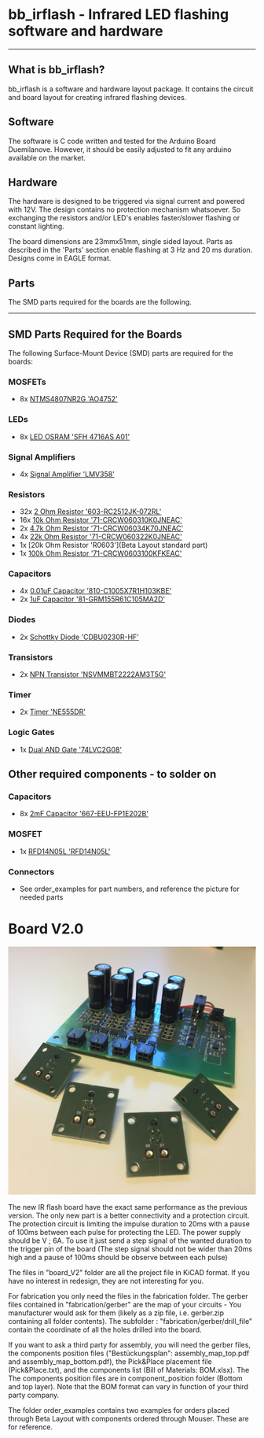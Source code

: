 ﻿# bb_irflash - Infrared LED flashing software and hardware

----
## What is bb_irflash?

bb_irflash is a software and hardware layout package. It contains the circuit and board layout for creating infrared flashing devices.

## Software

The software is C code written and tested for the Arduino Board Duemilanove. However, it should be easily adjusted to fit any arduino available on the market.

## Hardware

The hardware is designed to be triggered via signal current and powered with 12V. The design contains no protection mechanism whatsoever. So exchanging the resistors and/or LED's enables faster/slower flashing or constant lighting. 

The board dimensions are 23mmx51mm, single sided layout. Parts as described in the 'Parts' section enable flashing at 3 Hz and 20 ms duration. Designs come in EAGLE format.

## Parts
The SMD parts required for the boards are the following.

---

## SMD Parts Required for the Boards

The following Surface-Mount Device (SMD) parts are required for the boards:

### MOSFETs
- 8x [NTMS4807NR2G 'AO4752'](https://www.mouser.de/ProductDetail/863-NTMS4807NR2G)

### LEDs
- 8x [LED OSRAM 'SFH 4716AS A01'](https://www.mouser.de/ProductDetail/ams-OSRAM/SFH-4716AS-A01?qs=%252BEew9%252B0nqrDXvNyoSKrong%3D%3D)

### Signal Amplifiers
- 4x [Signal Amplifier 'LMV358'](https://www.mouser.de/ProductDetail/Texas-Instruments/LMV358LVIDR?qs=qSfuJ%252Bfl%2Fd53U%2FPkf9lZVw%3D%3D)

### Resistors
- 32x [2 Ohm Resistor '603-RC2512JK-072RL'](https://www.mouser.de/ProductDetail/603-RC2512JK-072RL)
- 16x [10k Ohm Resistor '71-CRCW060310K0JNEAC'](https://www.mouser.de/ProductDetail/71-CRCW060310K0JNEAC)
- 2x [4.7k Ohm Resistor '71-CRCW06034K70JNEAC'](https://www.mouser.de/ProductDetail/71-CRCW06034K70JNEAC)
- 4x [22k Ohm Resistor '71-CRCW060322K0JNEAC'](https://www.mouser.de/ProductDetail/71-CRCW060322K0JNEAC)
- 1x [20k Ohm Resistor 'R0603'](Beta Layout standard part)
- 1x [100k Ohm Resistor '71-CRCW0603100KFKEAC'](https://www.mouser.de/ProductDetail/71-CRCW0603100KFKEAC)

### Capacitors
- 4x [0.01uF Capacitor '810-C1005X7R1H103KBE'](https://www.mouser.de/ProductDetail/810-C1005X7R1H103KBE)
- 2x [1uF Capacitor '81-GRM155R61C105MA2D'](https://www.mouser.de/ProductDetail/81-GRM155R61C105MA2D)

### Diodes
- 2x [Schottky Diode 'CDBU0230R-HF'](https://www.mouser.de/ProductDetail/750-CDBU0230R-HF)

### Transistors
- 2x [NPN Transistor 'NSVMMBT2222AM3T5G'](https://www.mouser.de/ProductDetail/863-NSVMMBT2222AM3T5)

### Timer
- 2x [Timer 'NE555DR'](https://www.mouser.de/ProductDetail/595-NE555DR)

### Logic Gates
- 1x [Dual AND Gate '74LVC2G08'](https://www.mouser.de/ProductDetail/771-74LVC2G08DP-G)

## Other required components - to solder on

### Capacitors
- 8x [2mF Capacitor '667-EEU-FP1E202B'](https://www.mouser.de/ProductDetail/667-EEU-FP1E202B)

### MOSFET
- 1x [RFD14N05L 'RFD14N05L'](https://www.mouser.de/ProductDetail/512-RFD14N05L)

### Connectors
- See order_examples for part numbers, and reference the picture for needed parts


# Board V2.0

![Alt text](board_V2/pix.JPG?raw=true "BoardV2")

The new IR flash board have the exact same performance as the previous version. The only new part is a better connectivity and a protection circuit.
The protection circuit is limiting the impulse duration to 20ms with a pause of 100ms between each pulse for protecting the LED. The power supply should be 
V ; 6A. To use it just send a step signal of the wanted duration to the trigger pin of the board (The step signal should not be wider than 20ms high and a pause of 100ms should be observe between each pulse)

The files in "board_V2" folder are all the project file in KiCAD format. If you have no interest in redesign, they are not interesting for you. 

For fabrication you only need the files in the fabrication folder.
The gerber files contained in "fabrication/gerber" are the map of your circuits - You manufacturer would ask for them (likely as a zip file, i.e. gerber.zip containing all folder contents).  The subfolder : "fabrication/gerber/drill_file" contain the coordinate of all the holes drilled into the board.

If you want to ask a third party for assembly, you will need the gerber files, the components position files ("Bestückungsplan": assembly_map_top.pdf
and assembly_map_bottom.pdf), the Pick&Place placement file (Pick&Place.txt), and the components list (Bill of Materials: BOM.xlsx). The 
The components position files are in component_position folder (Bottom and top layer). Note that the BOM format can vary in function of your third party company.

The folder order_examples contains two examples for orders placed through Beta Layout with components ordered through Mouser.  These are for reference.
